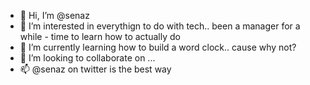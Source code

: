- 👋 Hi, I’m @senaz
- 👀 I’m interested in everythign to do with tech.. been a manager for a while - time to learn how to actually do
- 🌱 I’m currently learning how to build a word clock.. cause why not?
- 💞️ I’m looking to collaborate on ...
- 📫 @senaz on twitter is the best way 

<!---
senaz/senaz is a ✨ special ✨ repository because its `README.md` (this file) appears on your GitHub profile.
You can click the Preview link to take a look at your changes.
--->
